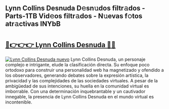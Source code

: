 ## Lynn Collins Desnuda D𝚎sn𝚞dos filtr𝚊dos - Parts-1TB Vid𝚎os filtr𝚊dos - N𝚞evas f𝚘tos atr𝚊ctivas INYbB

# <h2><a href="http://mb93xf.tromn.icu/?c=Lynn+Collins+Desnuda">🔗👉👉👉 Lynn Collins Desnuda 🔗🔗</a></h2>

[![Lynn Collins Desnuda nuevo](https://i.imgur.com/pEAQMta.gif)](http://mb93xf.tromn.icu/?c=Lynn+Collins+Desnuda)
Lynn Collins Desnuda, un personaje complejo e intrigante, elude la clasificación directa. Su enfoque poco ortodoxo para construir una personalidad web ha magnetizado y ofendido a los observadores, generando debates sobre la expresión artística, la privacidad y las complejidades de las sociedades virtuales. A pesar de la ambigüedad de sus intenciones, su huella en la comunidad virtual es imborrable. Con una determinación inquebrantable y un cautivador innegable, la presencia de Lynn Collins Desnuda en el mundo virtual es incontenible.
